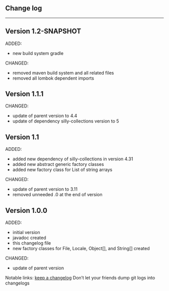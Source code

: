 ## Change log
----------------------

Version 1.2-SNAPSHOT
-------------

ADDED:
 
- new build system gradle

CHANGED:

- removed maven build system and all related files
- removed all lombok dependent imports


Version 1.1.1
-------------

CHANGED:

- update of parent version to 4.4
- update of dependency silly-collections version to 5


Version 1.1
-------------

ADDED: 

- added new dependency of silly-collections in version 4.31
- added new abstract generic factory classes
- added new factory class for List of string arrays

CHANGED:

- update of parent version to 3.11
- removed unneeded .0 at the end of version

Version 1.0.0
-------------

ADDED: 

- initial version
- javadoc created
- this changelog file
- new factory classes for File, Locale, Object[], and String[] created

CHANGED:

- update of parent version


Notable links:
[keep a changelog](http://keepachangelog.com/en/1.0.0/) Don’t let your friends dump git logs into changelogs
